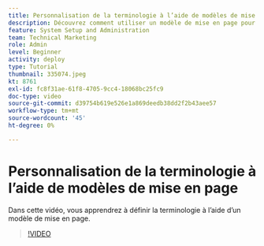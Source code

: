 ```yaml
---
title: Personnalisation de la terminologie à l’aide de modèles de mise en page
description: Découvrez comment utiliser un modèle de mise en page pour personnaliser la terminologie affichée dans l’interface utilisateur pour les tâches, les projets et d’autres éléments.
feature: System Setup and Administration
team: Technical Marketing
role: Admin
level: Beginner
activity: deploy
type: Tutorial
thumbnail: 335074.jpeg
kt: 8761
exl-id: fc8f31ae-61f8-4705-9cc4-18068bc25fc9
doc-type: video
source-git-commit: d39754b619e526e1a869deedb38dd2f2b43aee57
workflow-type: tm+mt
source-wordcount: '45'
ht-degree: 0%

---
```


# Personnalisation de la terminologie à l’aide de modèles de mise en page

Dans cette vidéo, vous apprendrez à définir la terminologie à l’aide d’un modèle de mise en page.

>[!VIDEO](https://video.tv.adobe.com/v/335074/?quality=12)
